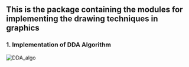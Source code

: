## This is the package containing the modules for implementing the drawing techniques in graphics

### 1. Implementation of DDA Algorithm
![DDA_algo](https://user-images.githubusercontent.com/64526349/146362423-94821259-11f8-4f8a-bccd-2bc96b00ebe8.png)
